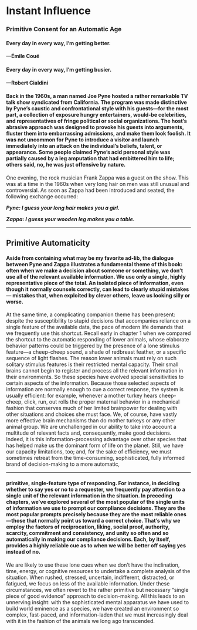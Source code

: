 # Instant Influence

### Primitive Consent for an Automatic Age

#### Every day in every way, I’m getting better.

**—Émile Coué**

#### Every day in every way, I’m getting busier.

**—Robert Cialdini**

#### Back in the 1960s, a man named Joe Pyne hosted a rather remarkable TV talk show syndicated from California. The program was made distinctive by Pyne’s caustic and confrontational style with his guests—for the most part, a collection of exposure hungry entertainers, would-be celebrities, and representatives of fringe political or social organizations. The host’s abrasive approach was designed to provoke his guests into arguments, fluster them into embarrassing admissions, and make them look foolish. It was not uncommon for Pyne to introduce a visitor and launch immediately into an attack on the individual’s beliefs, talent, or appearance. Some people claimed Pyne’s acid personal style was partially caused by a leg amputation that had embittered him to life; others said, no, he was just offensive by nature.
 One evening, the rock musician Frank Zappa was a guest on the show. This was at a time in the 1960s when very long hair on men was still unusual and controversial. As soon as Zappa had been introduced and seated, the following exchange occurred:

**_Pyne: I guess your long hair makes you a girl._**

**_Zappa: I guess your wooden leg makes you a table._**

-----

## Primitive Automaticity

#### Aside from containing what may be my favorite ad-lib, the dialogue between Pyne and Zappa illustrates a fundamental theme of this book: often when we make a decision about someone or something, we don’t use all of the relevant available information. We use only a single, highly representative piece of the total. An isolated piece of information, even though it normally counsels correctly, can lead to clearly stupid mistakes— mistakes that, when exploited by clever others, leave us looking silly or worse.
 At the same time, a complicating companion theme has been present: despite the susceptibility to stupid decisions that accompanies reliance on a single feature of the available data, the pace of modern life demands that we frequently use this shortcut. Recall early in chapter 1 when we compared the shortcut to the automatic responding of lower animals, whose elaborate behavior patterns could be triggered by the presence of a lone stimulus feature—a cheep-cheep sound, a shade of redbreast feather, or a specific sequence of light flashes. The reason lower animals must rely on such solitary stimulus features is their restricted mental capacity. Their small brains cannot begin to register and process all the relevant information in their environments. So these species have evolved special sensitivities to certain aspects of the information. Because those selected aspects of information are normally enough to cue a correct response, the system is usually efficient: for example, whenever a mother turkey hears cheep- cheep, click, run, out rolls the proper maternal behavior in a mechanical fashion that conserves much of her limited brainpower for dealing with other situations and choices she must face.
 We, of course, have vastly more effective brain mechanisms than do mother turkeys or any other animal group. We are unchallenged in our ability to take into account a multitude of relevant facts and, consequently, make good decisions. Indeed, it is this information-processing advantage over other species that has helped make us the dominant form of life on the planet.
 Still, we have our capacity limitations, too; and, for the sake of efficiency, we must sometimes retreat from the time-consuming, sophisticated, fully informed brand of decision-making to a more automatic,

-----

#### primitive, single-feature type of responding. For instance, in deciding whether to say yes or no to a requester, we frequently pay attention to a single unit of the relevant information in the situation. In preceding chapters, we’ve explored several of the most popular of the single units of information we use to prompt our compliance decisions. They are the most popular prompts precisely because they are the most reliable ones—those that normally point us toward a correct choice. That’s why we employ the factors of reciprocation, liking, social proof, authority, scarcity, commitment and consistency, and unity so often and so automatically in making our compliance decisions. Each, by itself, provides a highly reliable cue as to when we will be better off saying yes instead of no.
 We are likely to use these lone cues when we don’t have the inclination, time, energy, or cognitive resources to undertake a complete analysis of the situation. When rushed, stressed, uncertain, indifferent, distracted, or fatigued, we focus on less of the available information. Under these circumstances, we often revert to the rather primitive but necessary “single piece of good evidence” approach to decision-making. All this leads to an unnerving insight: with the sophisticated mental apparatus we have used to build world eminence as a species, we have created an environment so complex, fast-paced, and information-laden that we must increasingly deal with it in the fashion of the animals we long ago transcended.